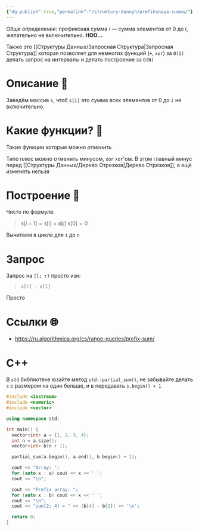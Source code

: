 ```yaml
---
{"dg-publish":true,"permalink":"/struktury-dannyh/prefiksnaya-summa/"}
---
```


*Обще определение*: префиксная сумма $i$ — сумма элементов от 0 до $i$, желательно не включительно. **НОО...**

Также это [[Структуры Данных/Запросная Структура\|Запросная Структура]] которая позволяет для немногих функций (`+`, `xor`) за `O(1)` делать запрос на интервалы и делать построение за `O(N)`

# Описание 📝

Заведём массив `s`, чтоб `s[i]` это сумма всех элементов от 0 до `i` не включительно.

# Какие функции? 🔢

Такие функции которые можно *отменить*

Типо плюс можно отменить минусом, `xor` `xor`'ом.  В этом главный минус перед [[Структуры Данных/Дерево Отрезков\|Дерево Отрезков]], а ещё изменять нельзя
# Построение 🔨

Чисто по формуле:

> $s[i-1] = s[i] + a[i]$
> $s[0] = 0$

Вычитаем в цикле для `i` до `n`

# Запрос 

Запрос на `[l; r)` просто изи:

> `s[r] - s[l]`

Просто

# Ссылки 🌐
- https://ru.algorithmica.org/cs/range-queries/prefix-sum/
# C++

В `std` библиотеке юзайте метод `std::partial_sum()`, не забывайте делать `s` с размером на один больше, и в передавать `s.begin() + 1`

```cpp
#include <iostream>
#include <numeric>
#include <vector>

using namespace std;

int main() {
  vector<int> a = {1, 2, 3, 4};
  int n = a.size();
  vector<int> b(n + 1);

  partial_sum(a.begin(), a.end(), b.begin() + 1);

  cout << "Array: ";
  for (auto x : a) cout << x << ' ';
  cout << "\n";

  cout << "Prefix array: ";
  for (auto x : b) cout << x << ' ';
  cout << "\n";
  cout << "sum[2; 4) = " << (b[4] - b[2]) << '\n';

  return 0;
}
```
